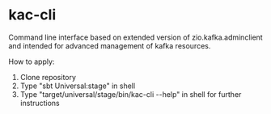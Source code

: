 # kac-cli

Command line interface based on extended version of zio.kafka.adminclient and intended for advanced management of kafka resources.

How to apply:
1) Clone repository
2) Type "sbt Universal:stage" in shell
3) Type "target/universal/stage/bin/kac-cli --help" in shell for further instructions
